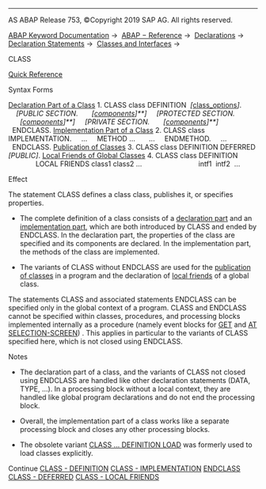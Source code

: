   

* * *

AS ABAP Release 753, ©Copyright 2019 SAP AG. All rights reserved.

[ABAP Keyword Documentation](https://help.sap.com/doc/abapdocu_753_index_htm/7.53/en-US/abenabap.htm) →  [ABAP − Reference](https://help.sap.com/doc/abapdocu_753_index_htm/7.53/en-US/abenabap_reference.htm) →  [Declarations](https://help.sap.com/doc/abapdocu_753_index_htm/7.53/en-US/abendeclarations.htm) →  [Declaration Statements](https://help.sap.com/doc/abapdocu_753_index_htm/7.53/en-US/abenabap_declarations.htm) →  [Classes and Interfaces](https://help.sap.com/doc/abapdocu_753_index_htm/7.53/en-US/abenclasses_and_interfaces.htm) → 

CLASS

[Quick Reference](https://help.sap.com/doc/abapdocu_753_index_htm/7.53/en-US/abapclass_shortref.htm)

Syntax Forms

[Declaration Part of a Class](https://help.sap.com/doc/abapdocu_753_index_htm/7.53/en-US/abapclass_definition.htm)
1\. CLASS class DEFINITION  *\[*[class\_options](https://help.sap.com/doc/abapdocu_753_index_htm/7.53/en-US/abapclass_options.htm)*\]*.
    *\[*PUBLIC SECTION.
      *\[*[components](https://help.sap.com/doc/abapdocu_753_index_htm/7.53/en-US/abenclass_component.htm)*\]**\]*
    *\[*PROTECTED SECTION.
      *\[*[components](https://help.sap.com/doc/abapdocu_753_index_htm/7.53/en-US/abenclass_component.htm)*\]**\]*
    *\[*PRIVATE SECTION.
      *\[*[components](https://help.sap.com/doc/abapdocu_753_index_htm/7.53/en-US/abenclass_component.htm)*\]**\]*
  ENDCLASS.
[Implementation Part of a Class](https://help.sap.com/doc/abapdocu_753_index_htm/7.53/en-US/abapclass_implementation.htm)
2\. CLASS class IMPLEMENTATION.
    ...
    METHOD ...
      ...
    ENDMETHOD.
    ...
  ENDCLASS.
[Publication of Classes](https://help.sap.com/doc/abapdocu_753_index_htm/7.53/en-US/abapclass_deferred.htm)
3\. CLASS class DEFINITION DEFERRED *\[*PUBLIC*\]*.
[Local Friends of Global Classes](https://help.sap.com/doc/abapdocu_753_index_htm/7.53/en-US/abapclass_local_friends.htm)
4\. CLASS class DEFINITION
              LOCAL FRIENDS class1 class2 ...
                            intf1  intf2  ...

Effect

The statement CLASS defines a class class, publishes it, or specifies properties.

-   The complete definition of a class consists of a [declaration part](https://help.sap.com/doc/abapdocu_753_index_htm/7.53/en-US/abapclass_definition.htm) and an [implementation part](https://help.sap.com/doc/abapdocu_753_index_htm/7.53/en-US/abapclass_implementation.htm), which are both introduced by CLASS and ended by ENDCLASS. In the declaration part, the properties of the class are specified and its components are declared. In the implementation part, the methods of the class are implemented.
    
-   The variants of CLASS without ENDCLASS are used for the [publication of classes](https://help.sap.com/doc/abapdocu_753_index_htm/7.53/en-US/abapclass_deferred.htm) in a program and the declaration of [local friends](https://help.sap.com/doc/abapdocu_753_index_htm/7.53/en-US/abapclass_local_friends.htm) of a global class.
    

The statements CLASS and associated statements ENDCLASS can be specified only in the global context of a program. CLASS and ENDCLASS cannot be specified within classes, procedures, and processing blocks implemented internally as a procedure (namely event blocks for [GET](https://help.sap.com/doc/abapdocu_753_index_htm/7.53/en-US/abapget-.htm) and [AT SELECTION-SCREEN](https://help.sap.com/doc/abapdocu_753_index_htm/7.53/en-US/abapat_selection-screen.htm)) . This applies in particular to the variants of CLASS specified here, which is not closed using ENDCLASS.

Notes

-   The declaration part of a class, and the variants of CLASS not closed using ENDCLASS are handled like other declaration statements (DATA, TYPE, ...). In a processing block without a local context, they are handled like global program declarations and do not end the processing block.
    
-   Overall, the implementation part of a class works like a separate processing block and closes any other processing blocks.
    
-   The obsolete variant [CLASS ... DEFINITION LOAD](https://help.sap.com/doc/abapdocu_753_index_htm/7.53/en-US/abapclass_interface_load.htm) was formerly used to load classes explicitly.
    

Continue
[CLASS - DEFINITION](https://help.sap.com/doc/abapdocu_753_index_htm/7.53/en-US/abapclass_definition.htm)
[CLASS - IMPLEMENTATION](https://help.sap.com/doc/abapdocu_753_index_htm/7.53/en-US/abapclass_implementation.htm)
[ENDCLASS](https://help.sap.com/doc/abapdocu_753_index_htm/7.53/en-US/abapendclass.htm)
[CLASS - DEFERRED](https://help.sap.com/doc/abapdocu_753_index_htm/7.53/en-US/abapclass_deferred.htm)
[CLASS - LOCAL FRIENDS](https://help.sap.com/doc/abapdocu_753_index_htm/7.53/en-US/abapclass_local_friends.htm)